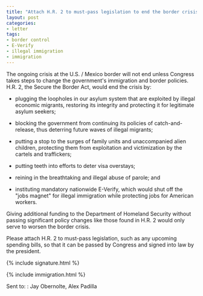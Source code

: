 ```yaml
---
title: "Attach H.R. 2 to must-pass legislation to end the border crisis"
layout: post
categories:
- letter
tags:
- border control
- E-Verify
- illegal immigration
- immigration
---
```


The ongoing crisis at the U.S. / Mexico border will not end unless Congress takes steps to change the government's immigration and border policies. H.R. 2, the Secure the Border Act, would end the crisis by:

- plugging the loopholes in our asylum system that are exploited by illegal economic migrants, restoring its integrity and protecting it for legitimate asylum seekers;

- blocking the government from continuing its policies of catch-and-release, thus deterring future waves of illegal migrants;

- putting a stop to the surges of family units and unaccompanied alien children, protecting them from exploitation and victimization by the cartels and traffickers;

- putting teeth into efforts to deter visa overstays;

- reining in the breathtaking and illegal abuse of parole; and

- instituting mandatory nationwide E-Verify, which would shut off the "jobs magnet" for illegal immigration while protecting jobs for American workers.

Giving additional funding to the Department of Homeland Security without passing significant policy changes like those found in H.R. 2 would only serve to worsen the border crisis.

Please attach H.R. 2 to must-pass legislation, such as any upcoming spending bills, so that it can be passed by Congress and signed into law by the president.

{% include signature.html %}

{% include immigration.html %}

Sent to:
: Jay Obernolte, Alex Padilla
